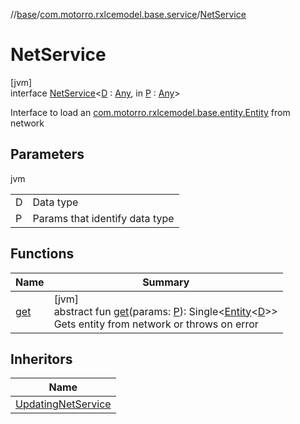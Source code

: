 //[base](../../../index.md)/[com.motorro.rxlcemodel.base.service](../index.md)/[NetService](index.md)

# NetService

[jvm]\
interface [NetService](index.md)&lt;[D](index.md) : [Any](https://kotlinlang.org/api/latest/jvm/stdlib/kotlin/-any/index.html), in [P](index.md) : [Any](https://kotlinlang.org/api/latest/jvm/stdlib/kotlin/-any/index.html)&gt;

Interface to load an [com.motorro.rxlcemodel.base.entity.Entity](../../com.motorro.rxlcemodel.base.entity/-entity/index.md) from network

## Parameters

jvm

| | |
|---|---|
| D | Data type |
| P | Params that identify data type |

## Functions

| Name | Summary |
|---|---|
| [get](get.md) | [jvm]<br>abstract fun [get](get.md)(params: [P](index.md)): Single&lt;[Entity](../../com.motorro.rxlcemodel.base.entity/-entity/index.md)&lt;[D](index.md)&gt;&gt;<br>Gets entity from network or throws on error |

## Inheritors

| Name |
|---|
| [UpdatingNetService](../-updating-net-service/index.md) |
